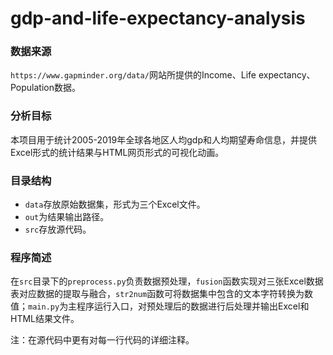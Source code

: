 

# gdp-and-life-expectancy-analysis

### 数据来源

`https://www.gapminder.org/data/`网站所提供的Income、Life expectancy、Population数据。

### 分析目标

本项目用于统计2005-2019年全球各地区人均gdp和人均期望寿命信息，并提供Excel形式的统计结果与HTML网页形式的可视化动画。

### 目录结构

- `data`存放原始数据集，形式为三个Excel文件。
- `out`为结果输出路径。
- `src`存放源代码。

### 程序简述

在`src`目录下的`preprocess.py`负责数据预处理，`fusion`函数实现对三张Excel数据表对应数据的提取与融合，`str2num`函数可将数据集中包含的文本字符转换为数值；`main.py`为主程序运行入口，对预处理后的数据进行后处理并输出Excel和HTML结果文件。

注：在源代码中更有对每一行代码的详细注释。

